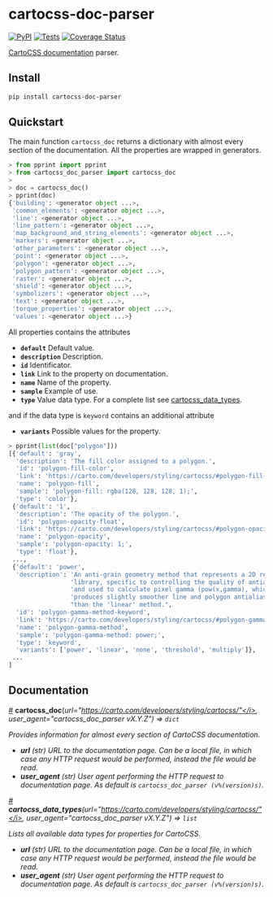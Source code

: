 # cartocss-doc-parser

[![PyPI](https://img.shields.io/pypi/v/cartocss-doc-parser)](https://pypi.org/project/cartocss-doc-parser/) [![Tests](https://img.shields.io/travis/mondeja/cartocss-doc-parser?label=tests)](https://travis-ci.com/github/mondeja/cartocss-doc-parser) [![Coverage Status](https://coveralls.io/repos/github/mondeja/cartocss-doc-parser/badge.svg)](https://coveralls.io/github/mondeja/cartocss-doc-parser)

[CartoCSS documentation](https://carto.com/developers/styling/cartocss/) parser.

## Install

```bash
pip install cartocss-doc-parser
```

## Quickstart

The main function `cartocss_doc` returns a dictionary with almost every section of the documentation. All the properties are wrapped in generators.

```python
> from pprint import pprint
> from cartocss_doc_parser import cartocss_doc
>
> doc = cartocss_doc()
> pprint(doc)
{'building': <generator object ...>,
 'common_elements': <generator object ...>,
 'line': <generator object ...>,
 'line_pattern': <generator object ...>,
 'map_background_and_string_elements': <generator object ...>,
 'markers': <generator object ...>,
 'other_parameters': <generator object ...>,
 'point': <generator object ...>,
 'polygon': <generator object ...>,
 'polygon_pattern': <generator object ...>,
 'raster': <generator object ...>,
 'shield': <generator object ...>,
 'symbolizers': <generator object ...>,
 'text': <generator object ...>,
 'torque_properties': <generator object ...>,
 'values': <generator object ...>}
```

All properties contains the attributes

- **`default`** Default value.
- **`description`** Description.
- **`id`** Identificator.
- **`link`** Link to the property on documentation.
- **`name`** Name of the property.
- **`sample`** Example of use.
- **`type`** Value data type. For a complete list see [cartocss_data_types](#cartocss_data_types).

and if the data type is `keyword` contains an additional attribute

- **`variants`** Possible values for the property.

```python
> pprint(list(doc["polygon"]))
[{'default': 'gray',
  'description': 'The fill color assigned to a polygon.',
  'id': 'polygon-fill-color',
  'link': 'https://carto.com/developers/styling/cartocss/#polygon-fill-color',
  'name': 'polygon-fill',
  'sample': 'polygon-fill: rgba(128, 128, 128, 1);',
  'type': 'color'},
 {'default': '1',
  'description': 'The opacity of the polygon.',
  'id': 'polygon-opacity-float',
  'link': 'https://carto.com/developers/styling/cartocss/#polygon-opacity-float',
  'name': 'polygon-opacity',
  'sample': 'polygon-opacity: 1;',
  'type': 'float'},
 ...,
 {'default': 'power',
  'description': 'An anti-grain geometry method that represents a 2D rendering '
                 'library, specific to controlling the quality of antialiasing '
                 'and used to calculate pixel gamma (pow(x,gamma), which '
                 'produces slightly smoother line and polygon antialiasing '
                 "than the 'linear' method.",
  'id': 'polygon-gamma-method-keyword',
  'link': 'https://carto.com/developers/styling/cartocss/#polygon-gamma-method-keyword',
  'name': 'polygon-gamma-method',
  'sample': 'polygon-gamma-method: power;',
  'type': 'keyword',
  'variants': ['power', 'linear', 'none', 'threshold', 'multiply']},
 ...
]
```

## Documentation

<a name="cartocss_doc" href="#cartocss_doc">#</a> <b>cartocss_doc</b>(<i>url="https://carto.com/developers/styling/cartocss/"</i>, <i>user_agent="cartocss_doc_parser vX.Y.Z"</i>) ⇒ `dict`

Provides information for almost every section of CartoCSS documentation.

- **url** (str) URL to the documentation page. Can be a local file, in which case any HTTP request would be performed, instead the file would be read. 
- **user_agent** (str) User agent performing the HTTP request to documentation page. As default is `cartocss_doc_parser (v%(version)s)`.

<a name="cartocss_data_types" href="#cartocss_data_types">#</a> <b>cartocss_data_types</b>(<i>url="https://carto.com/developers/styling/cartocss/"</i>, <i>user_agent="cartocss_doc_parser vX.Y.Z"</i>) ⇒ `list`

Lists all available data types for properties for CartoCSS.

- **url** (str) URL to the documentation page. Can be a local file, in which case any HTTP request would be performed, instead the file would be read. 
- **user_agent** (str) User agent performing the HTTP request to documentation page. As default is `cartocss_doc_parser (v%(version)s)`.
